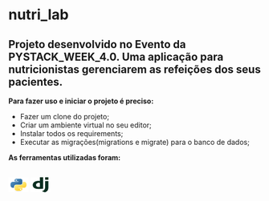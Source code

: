 # <h1>nutri_lab</h1>

<h2>Projeto desenvolvido no Evento da PYSTACK_WEEK_4.0. Uma aplicação para nutricionistas gerenciarem as refeições dos seus pacientes.</h2>

<b>Para fazer uso e iniciar o projeto é preciso:</b> 
- Fazer um clone do projeto; 
- Criar um ambiente virtual no seu editor; 
- Instalar todos os requirements;  
- Executar as migrações(migrations e migrate) para o banco de dados;

<b>As ferramentas utilizadas foram:</b>
<div style="display: inline_block"><br>
  <img align="center" alt="Davi-Python" height="30" width="40" src="https://raw.githubusercontent.com/devicons/devicon/master/icons/python/python-original.svg">
  <img align="center" alt="Davi-Django" height="30" width="40" src="https://raw.githubusercontent.com/devicons/devicon/master/icons/django/django-plain.svg">
</div>

